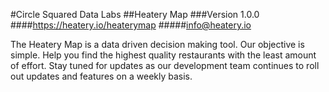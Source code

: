 #Circle Squared Data Labs 
##Heatery Map
###Version 1.0.0
####https://heatery.io/heaterymap
#####info@heatery.io

The Heatery Map is a data driven decision making tool. Our objective is simple. Help you find the highest quality restaurants with the least amount of effort. Stay tuned for updates as our development team continues to roll out updates and features on a weekly basis. 
